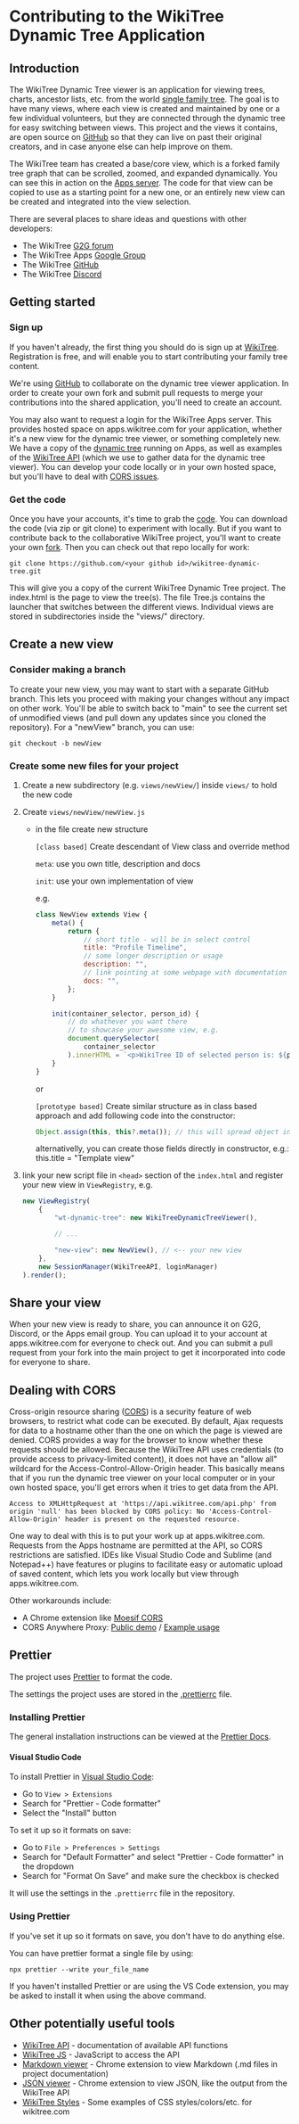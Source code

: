 # Contributing to the WikiTree Dynamic Tree Application

## Introduction

The WikiTree Dynamic Tree viewer is an application for viewing trees, charts, ancestor lists, etc. from the world [single family tree](https://www.wikitree.com/wiki/Help:Collaborative_Family_Tree). The goal is to have many views, where each view is created and maintained by one or a few individual volunteers, but they are connected through the dynamic tree for easy switching between views. This project and the views it contains, are open source on [GitHub](https://github.com/wikitree/wikitree-dynamic-tree) so that they can live on past their original creators, and in case anyone else can help improve on them.

The WikiTree team has created a base/core view, which is a forked family tree graph that can be scrolled, zoomed, and expanded dynamically. You can see this in action on the [Apps server](https://apps.wikitree.com/apps/wikitree-dynamic-tree/). The code for that view can be copied to use as a starting point for a new one, or an entirely new view can be created and integrated into the view selection.

There are several places to share ideas and questions with other developers:

-   The WikiTree [G2G forum](https://www.wikitree.com/g2g/)
-   The WikiTree Apps [Google Group](https://groups.google.com/g/WikiTreeApps/)
-   The WikiTree [GitHub](https://github.com/wikitree/wikitree-dynamic-tree/)
-   The WikiTree [Discord](https://discord.gg/9EMSdccnn3)

## Getting started

### Sign up

If you haven't already, the first thing you should do is sign up at [WikiTree](https://wikitree.com/). Registration is free, and will enable you to start contributing your family tree content.

We're using [GitHub](https://github.com/wikitree/wikitree-dynamic-tree/) to collaborate on the dynamic tree viewer application. In order to create your own fork and submit pull requests to merge your contributions into the shared application, you'll need to create an account.

You may also want to request a login for the WikiTree Apps server. This provides hosted space on apps.wikitree.com for your application, whether it's a new view for the dynamic tree viewer, or something completely new. We have a copy of the [dynamic tree](https://apps.wikitree.com/apps/wikitree-dynamic-tree]) running on Apps, as well as examples of the [WikiTree API](https://apps.wikitree.com/apps/wikitree-api-examples/) (which we use to gather data for the dynamic tree viewer). You can develop your code locally or in your own hosted space, but you'll have to deal with [CORS issues](#dealing-with-cors).

### Get the code

Once you have your accounts, it's time to grab the [code](https://github.com/wikitree/wikitree-dynamic-tree/). You can download the code (via zip or git clone) to experiment with locally. But if you want to contribute back to the collaborative WikiTree project, you'll want to create your own [fork](https://docs.github.com/en/get-started/quickstart/fork-a-repo). Then you can check out that repo locally for work:

`git clone https://github.com/<your github id>/wikitree-dynamic-tree.git`

This will give you a copy of the current WikiTree Dynamic Tree project. The index.html is the page to view the tree(s). The file Tree.js contains the launcher that switches between the different views. Individual views are stored in subdirectories inside the "views/" directory.

## Create a new view

### Consider making a branch

To create your new view, you may want to start with a separate GitHub branch. This lets you proceed with making your changes without any impact on other work. You'll be able to switch back to "main" to see the current set of unmodified views (and pull down any updates since you cloned the repository). For a "newView" branch, you can use:

`git checkout -b newView`

### Create some new files for your project

1. Create a new subdirectory (e.g. `views/newView/`) inside `views/` to hold the new code
1. Create `views/newView/newView.js`

    - in the file create new structure

        `[class based]` Create descendant of View class and override method

        `meta`: use you own title, description and docs

        `init`: use your own implementation of view

        e.g.

        ```js
        class NewView extends View {
            meta() {
                return {
                    // short title - will be in select control
                    title: "Profile Timeline",
                    // some longer description or usage
                    description: "",
                    // link pointing at some webpage with documentation
                    docs: "",
                };
            }

            init(container_selector, person_id) {
                // do whathever you want there
                // to showcase your awesome view, e.g.
                document.querySelector(
                    container_selector
                ).innerHTML = `<p>WikiTree ID of selected person is: ${person_id}</p>`;
            }
        }
        ```

        or

        `[prototype based]` Create similar structure as in class based approach and add following code into the constructor:

        ```js
        Object.assign(this, this?.meta()); // this will spread object into object fields for easier access
        ```

        alternativelly, you can create those fields directly in constructor, e.g.: this.title = "Template view"

1. link your new script file in `<head>` section of the `index.html` and register your new view in `ViewRegistry`, e.g.

    ```js
    new ViewRegistry(
        {
            "wt-dynamic-tree": new WikiTreeDynamicTreeViewer(),

            // ...

            "new-view": new NewView(), // <-- your new view
        },
        new SessionManager(WikiTreeAPI, loginManager)
    ).render();
    ```

## Share your view

When your new view is ready to share, you can announce it on G2G, Discord, or the Apps email group. You can upload it to your account at apps.wikitree.com for everyone to check out. And you can submit a pull request from your fork into the main project to get it incorporated into code for everyone to share.

## Dealing with CORS

Cross-origin resource sharing ([CORS](https://en.wikipedia.org/wiki/Cross-origin_resource_sharing)) is a security feature of web browsers, to restrict what code can be executed. By default, Ajax requests for data to a hostname other than the one on which the page is viewed are denied. CORS provides a way for the browser to know whether these requests should be allowed. Because the WikiTree API uses credentials (to provide access to privacy-limited content), it does not have an "allow all" wildcard for the Access-Control-Allow-Origin header. This basically means that if you run the dynamic tree viewer on your local computer or in your own hosted space, you'll get errors when it tries to get data from the API.

```
Access to XMLHttpRequest at 'https://api.wikitree.com/api.php' from origin 'null' has been blocked by CORS policy: No 'Access-Control-Allow-Origin' header is present on the requested resource.
```

One way to deal with this is to put your work up at apps.wikitree.com. Requests from the Apps hostname are permitted at the API, so CORS restrictions are satisfied. IDEs like Visual Studio Code and Sublime (and Notepad++) have features or plugins to facilitate easy or automatic upload of saved content, which lets you work locally but view through apps.wikitree.com.

Other workarounds include:

-   A Chrome extension like [Moesif CORS](https://chrome.google.com/webstore/detail/moesif-origin-cors-change/digfbfaphojjndkpccljibejjbppifbc)
-   CORS Anywhere Proxy: [Public demo](https://cors-anywhere.herokuapp.com/corsdemo) / [Example usage](https://stackblitz.com/edit/wikitree-getperson2?file=index.ts)

## Prettier

The project uses [Prettier](https://prettier.io/) to format the code.

The settings the project uses are stored in the [.prettierrc](/.prettierrc) file.

### Installing Prettier

The general installation instructions can be viewed at the [Prettier Docs](https://prettier.io/docs/en/install.html).

#### Visual Studio Code

To install Prettier in [Visual Studio Code](https://code.visualstudio.com/):

- Go to `View > Extensions`
- Search for "Prettier - Code formatter"
- Select the "Install" button

To set it up so it formats on save:

- Go to `File > Preferences > Settings`
- Search for "Default Formatter" and select "Prettier - Code formatter" in the dropdown
- Search for "Format On Save" and make sure the checkbox is checked

It will use the settings in the `.prettierrc` file in the repository.

### Using Prettier

If you've set it up so it formats on save, you don't have to do anything else.

You can have prettier format a single file by using:

```
npx prettier --write your_file_name
```

If you haven't installed Prettier or are using the VS Code extension, you may be asked to install it when using the above command.

## Other potentially useful tools

-   [WikiTree API](https://github.com/wikitree/wikitree-api) - documentation of available API functions
-   [WikiTree JS](https://github.com/PeWu/wikitree-js) - JavaScript to access the API
-   [Markdown viewer](https://chrome.google.com/webstore/detail/markdown-viewer/ckkdlimhmcjmikdlpkmbgfkaikojcbjk) - Chrome extension to view Markdown (.md files in project documentation)
-   [JSON viewer](https://chrome.google.com/webstore/detail/json-viewer/gbmdgpbipfallnflgajpaliibnhdgobh) - Chrome extension to view JSON, like the output from the WikiTree API
-   [WikiTree Styles](https://www.wikitree.com/css/examples.html) - Some examples of CSS styles/colors/etc. for wikitree.com
